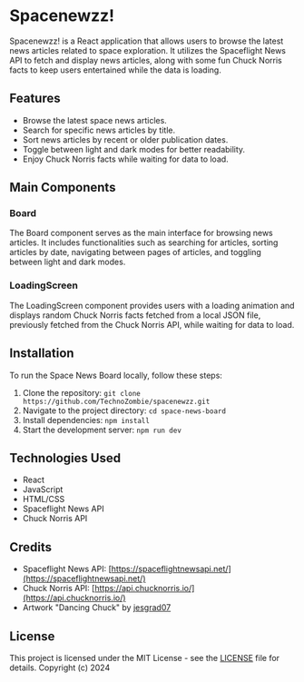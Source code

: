 # Spacenewzz!

Spacenewzz! is a React application that allows users to browse the latest news articles related to space exploration. It utilizes the Spaceflight News API to fetch and display news articles, along with some fun Chuck Norris facts to keep users entertained while the data is loading.

## Features

- Browse the latest space news articles.
- Search for specific news articles by title.
- Sort news articles by recent or older publication dates.
- Toggle between light and dark modes for better readability.
- Enjoy Chuck Norris facts while waiting for data to load.

## Main Components

### Board

The Board component serves as the main interface for browsing news articles. It includes functionalities such as searching for articles, sorting articles by date, navigating between pages of articles, and toggling between light and dark modes.


### LoadingScreen

The LoadingScreen component provides users with a loading animation and displays random Chuck Norris facts fetched from a local JSON file, previously fetched from the Chuck Norris API, while waiting for data to load.

## Installation

To run the Space News Board locally, follow these steps:

1. Clone the repository: `git clone https://github.com/TechnoZombie/spacenewzz.git`
2. Navigate to the project directory: `cd space-news-board`
3. Install dependencies: `npm install`
4. Start the development server: `npm run dev`

## Technologies Used

- React
- JavaScript
- HTML/CSS
- Spaceflight News API
- Chuck Norris API

## Credits

- Spaceflight News API: [https://spaceflightnewsapi.net/](https://spaceflightnewsapi.net/)
- Chuck Norris API: [https://api.chucknorris.io/](https://api.chucknorris.io/)
- Artwork "Dancing Chuck" by [jesgrad07](http://jesgrad07.deviantart.com/)

## License

This project is licensed under the MIT License - see the [LICENSE](LICENSE) file for details.
Copyright (c) 2024